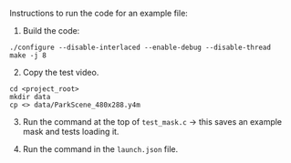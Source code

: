 Instructions to run the code for an example file:

1. Build the code:

```
./configure --disable-interlaced --enable-debug --disable-thread
make -j 8
```
2. Copy the test video.

```
cd <project_root>
mkdir data
cp <> data/ParkScene_480x288.y4m
```


3. Run the command at the top of `test_mask.c` -> this saves an example mask and tests loading it. 

4. Run the command in the `launch.json` file.